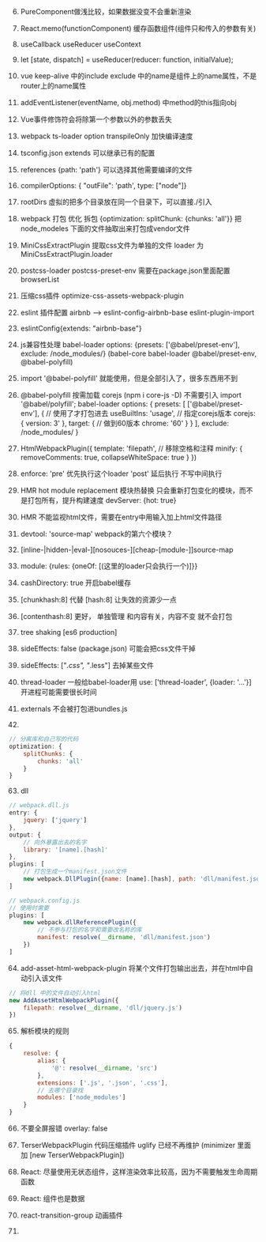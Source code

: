 6. PureComponent做浅比较，如果数据没变不会重新渲染

19. React.memo(functionComponent) 缓存函数组件(组件只和传入的参数有关)

20. useCallback useReducer useContext

23. let [state, dispatch] = useReducer(reducer: function, initialValue);

24. vue keep-alive 中的include exclude 中的name是组件上的name属性，不是router上的name属性

29. addEventListener(eventName, obj.method) 中method的this指向obj

30. Vue事件修饰符会将除第一个参数以外的参数丢失

32. webpack ts-loader option transpileOnly 加快编译速度

33. tsconfig.json extends 可以继承已有的配置 

34. references {path: 'path'} 可以选择其他需要编译的文件

35. compilerOptions: { "outFile": 'path', type: ["node"]}

36. rootDirs 虚拟的把多个目录放在同一个目录下，可以直接./引入

37. webpack 打包 优化 拆包  {optimization: splitChunk: {chunks: 'all'}} 把node_modeles 下面的文件抽取出来打包成vendor文件

38. MiniCssExtractPlugin 提取css文件为单独的文件 loader 为MiniCssExtractPlugin.loader

39. postcss-loader  postcss-preset-env 需要在package.json里面配置browserList 

40. 压缩css插件 optimize-css-assets-webpack-plugin

41. eslint 插件配置 airbnb  --> eslint-config-airbnb-base eslint-plugin-import 

42. eslintConfig{extends: "airbnb-base"}

43. js兼容性处理 babel-loader options: {presets: ['@babel/preset-env'], exclude: /node_modules/}  (babel-core babel-loader @babel/preset-env, @babel-polyfill)

44. import '@babel-polyfill' 就能使用，但是全部引入了，很多东西用不到

45. @babel-polyfill 按需加载 corejs (npm i core-js -D)  不需要引入 import '@babel/polyfill';
    babel-loader options: {
        presets: [
            ['@babel/preset-env'],
            {
                // 使用了才打包进去
                useBuiltIns: 'usage',
                // 指定corejs版本
                corejs: {
                    version: 3'
                },
                target: {
                    // 做到60版本
                    chrome: '60'
                }
            }
        ], 
        exclude: /node_modules/
    }

46. HtmlWebpackPlugin({
        template: 'filepath',
        // 移除空格和注释
        minify: {
            removeComments: true,
            collapseWhiteSpace: true
        }
    })

47. enforce: 'pre' 优先执行这个loader 'post' 延后执行 不写中间执行

48. HMR hot module replacement 模块热替换 只会重新打包变化的模块，而不是打包所有，提升构建速度 devServer: {hot: true}

49. HMR 不能监视html文件，需要在entry中用输入加上html文件路径

50. devtool: 'source-map' webpack的第六个模块？

51. [inline-|hidden-|eval-][nosouces-][cheap-[module-]]source-map

52. module: {rules: {oneOf: [(这里的loader只会执行一个)]}}

53. cashDirectory: true 开启babel缓存

54. [chunkhash:8] 代替 [hash:8] 让失效的资源少一点

55. [contenthash:8] 更好， 单独管理 和内容有关，内容不变 就不会打包

56.  tree shaking [es6 production]

57. sideEffects: false (package.json) 可能会把css文件干掉

58. sideEffects: ["*.css", "*.less"] 去掉某些文件

59. thread-loader 一般给babel-loader用 use: ['thread-loader', {loader: '...'}] 开进程可能需要很长时间

60. externals 不会被打包进bundles.js

62. 
```javascript
// 分离库和自己写的代码
optimization: {
    splitChunks: {
        chunks: 'all'
    }
}
```
63. dll 
```javascript
// webpack.dll.js
entry: {
    jquery: ['jquery']
},
output: {
    // 向外暴露出去的名字
    library: '[name].[hash]' 
},
plugins: [
    // 打包生成一个manifest.json文件
    new webpack.DllPlugin({name: [name].[hash], path: 'dll/manifest.json'})
]

// webpack.config.js
// 使用时需要
plugins: [
    new webpack.dllReferencePlugin({
        // 不参与打包的名字和需要改名称的库
        manifest: resolve(__dirname, 'dll/manifest.json')
    })
]
```

64. add-asset-html-webpack-plugin  将某个文件打包输出出去，并在html中自动引入该文件

```javascript
// 将dll 中的文件自动引入html
new AddAssetHtmlWebpackPlugin({
    filepath: resolve(__dirname, 'dll/jquery.js')
})
```

65. 解析模块的规则

```javascript
{
    resolve: {
        alias: {
            '@': resolve(__dirname, 'src')
        }, 
        extensions: ['.js', '.json', '.css'],
        // 去哪个目录找
        modules: ['node_modules']
    }
}
```

66. 不要全屏报错 overlay: false

67. TerserWebpackPlugin 代码压缩插件 uglify 已经不再维护 (minimizer 里面加 [new TerserWebpackPlugin])

68. React: 尽量使用无状态组件，这样渲染效率比较高，因为不需要触发生命周期函数

69. React: 组件也是数据

70. react-transition-group 动画插件

71.  
